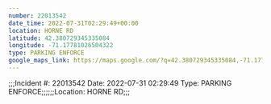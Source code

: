 ```yaml
---
number: 22013542
date_time: 2022-07-31T02:29:49+00:00
location: HORNE RD
latitude: 42.380729345335084
longitude: -71.17781026504322
type: PARKING ENFORCE
google_maps_link: https://maps.google.com/?q=42.380729345335084,-71.17781026504322
---
```


;;;Incident #: 22013542  Date: 2022-07-31 02:29:49   Type: PARKING ENFORCE;;;;;;Location: HORNE RD;;;
